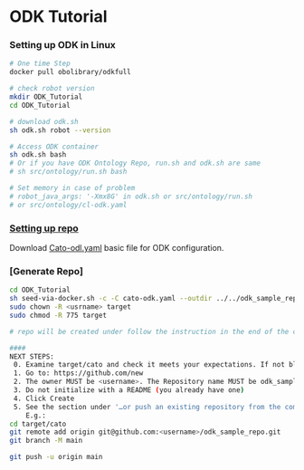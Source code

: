 # ODK Tutorial

### Setting up ODK in Linux
```bash
# One time Step
docker pull obolibrary/odkfull

# check robot version
mkdir ODK_Tutorial
cd ODK_Tutorial

# download odk.sh
sh odk.sh robot --version

# Access ODK container
sh odk.sh bash
# Or if you have ODK Ontology Repo, run.sh and odk.sh are same 
# sh src/ontology/run.sh bash

# Set memory in case of problem 
# robot_java_args: '-Xmx8G' in odk.sh or src/ontology/run.sh
# or src/ontology/cl-odk.yaml
```

### [Setting up repo](https://oboacademy.github.io/obook/tutorial/setting-up-project-odk/)
Download [Cato-odl.yaml](https://github.com/INCATools/ontology-development-kit/tree/master/configs) basic file for ODK configuration.

### [Generate Repo]
```bash
cd ODK_Tutorial
sh seed-via-docker.sh -c -C cato-odk.yaml --outdir ../../odk_sample_repo
sudo chown -R <usrname> target
sudo chmod -R 775 target

# repo will be created under follow the instruction in the end of the command

####
NEXT STEPS:
 0. Examine target/cato and check it meets your expectations. If not blow it away and start again
 1. Go to: https://github.com/new
 2. The owner MUST be <username>. The Repository name MUST be odk_sample_repo
 3. Do not initialize with a README (you already have one)
 4. Click Create
 5. See the section under '…or push an existing repository from the command line'
    E.g.:
cd target/cato
git remote add origin git@github.com:<username>/odk_sample_repo.git
git branch -M main

git push -u origin main
```











